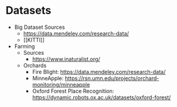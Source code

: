 # Datasets

- Big Dataset Sources
  - https://data.mendeley.com/research-data/
  - [[KITTI]]
- Farming
  - Sources
    - https://www.inaturalist.org/
  - Orchards
    - Fire Blight: https://data.mendeley.com/research-data/
    - MinneApple: https://rsn.umn.edu/projects/orchard-monitoring/minneapple
    - Oxford Forest Place Recognition: https://dynamic.robots.ox.ac.uk/datasets/oxford-forest/
